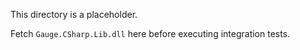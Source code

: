 This directory is a placeholder.

Fetch `Gauge.CSharp.Lib.dll` here before executing integration tests.
